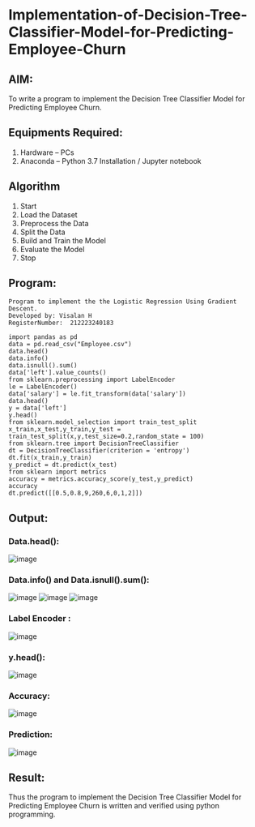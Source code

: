 # Implementation-of-Decision-Tree-Classifier-Model-for-Predicting-Employee-Churn

## AIM:
To write a program to implement the Decision Tree Classifier Model for Predicting Employee Churn.

## Equipments Required:
1. Hardware – PCs
2. Anaconda – Python 3.7 Installation / Jupyter notebook

## Algorithm
1. Start
2. Load the Dataset
3. Preprocess the Data
4. Split the Data
5. Build and Train the Model
6. Evaluate the Model
7. Stop

## Program:
```
Program to implement the the Logistic Regression Using Gradient Descent.
Developed by: Visalan H
RegisterNumber:  212223240183
```
```
import pandas as pd
data = pd.read_csv("Employee.csv")
data.head()
data.info()
data.isnull().sum()
data['left'].value_counts()
from sklearn.preprocessing import LabelEncoder
le = LabelEncoder()
data['salary'] = le.fit_transform(data['salary'])
data.head()
y = data['left']
y.head()
from sklearn.model_selection import train_test_split
x_train,x_test,y_train,y_test = train_test_split(x,y,test_size=0.2,random_state = 100)
from sklearn.tree import DecisionTreeClassifier
dt = DecisionTreeClassifier(criterion = 'entropy')
dt.fit(x_train,y_train)
y_predict = dt.predict(x_test)
from sklearn import metrics
accuracy = metrics.accuracy_score(y_test,y_predict)
accuracy
dt.predict([[0.5,0.8,9,260,6,0,1,2]])

```
## Output:
### Data.head():
![image](https://github.com/user-attachments/assets/03eb4e62-2da8-4d20-800b-d6e66d384299)

### Data.info() and Data.isnull().sum():
![image](https://github.com/user-attachments/assets/c0ffc608-4c24-4c8b-8879-20dfd9149bbd)
![image](https://github.com/user-attachments/assets/fbfa1f1c-2e54-4dc5-9f7d-c8a53c7dcd28)
![image](https://github.com/user-attachments/assets/c8c979e9-e519-4a75-84c4-a32db90b89d8)

### Label Encoder :
![image](https://github.com/user-attachments/assets/8cdaef34-74fb-4a62-870d-b337fa126e98)

### y.head():
![image](https://github.com/user-attachments/assets/cd54a54d-e44b-497f-bf61-91c5f19f6b22)
### Accuracy:
![image](https://github.com/user-attachments/assets/5d5d780c-feb7-467d-8e82-8f232b00bb9b)
### Prediction:
![image](https://github.com/user-attachments/assets/f71bbb7a-a7c6-4414-9937-b80db8e170db)
## Result:
Thus the program to implement the  Decision Tree Classifier Model for Predicting Employee Churn is written and verified using python programming.
